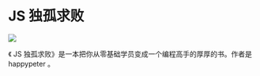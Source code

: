 # JS 独孤求败

![](https://happypeter.github.io/digicity/images/book-cover.jpg)

《 JS 独孤求败》是一本把你从零基础学员变成一个编程高手的厚厚的书。作者是 happypeter 。


<!--  gitbook 使用参考： https://github.com/GuoYongfeng/book



 -->
